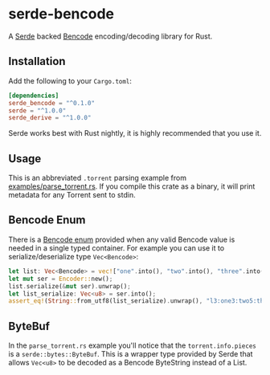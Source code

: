 # serde-bencode

A [Serde](https://github.com/serde-rs/serde) backed [Bencode](https://en.wikipedia.org/wiki/Bencode)
encoding/decoding library for Rust.

## Installation

Add the following to your `Cargo.toml`:

```toml
[dependencies]
serde_bencode = "^0.1.0"
serde = "^1.0.0"
serde_derive = "^1.0.0"
```

Serde works best with Rust nightly, it is highly recommended that you use
it.

## Usage

This is an abbreviated `.torrent` parsing example from
[examples/parse_torrent.rs](examples/parse_torrent.rs). If you compile this crate as a binary, it
will print metadata for any Torrent sent to stdin.

## Bencode Enum

There is a [Bencode enum](src/bencode_enum.rs) provided when any valid
Bencode value is needed in a single typed container. For example you can
use it to serialize/deserialize type `Vec<Bencode>`:

```rust
let list: Vec<Bencode> = vec!["one".into(), "two".into(), "three".into(), 4i64.into()];
let mut ser = Encoder::new();
list.serialize(&mut ser).unwrap();
let list_serialize: Vec<u8> = ser.into();
assert_eq!(String::from_utf8(list_serialize).unwrap(), "l3:one3:two5:threei4ee");
```

## ByteBuf

In the `parse_torrent.rs` example you'll notice that the `torrent.info.pieces` is
a `serde::bytes::ByteBuf`. This is a wrapper type provided by Serde that
allows `Vec<u8>` to be decoded as a Bencode ByteString instead of a
List.
